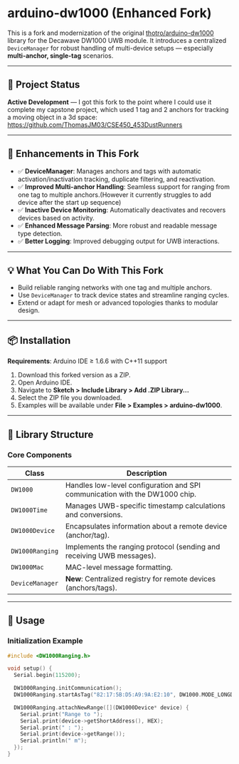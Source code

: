# arduino-dw1000 (Enhanced Fork)

This is a fork and modernization of the original [thotro/arduino-dw1000](https://github.com/thotro/arduino-dw1000) library for the Decawave DW1000 UWB module. It introduces a centralized `DeviceManager` for robust handling of multi-device setups — especially **multi-anchor, single-tag** scenarios.

---

## 🚧 Project Status

**Active Development** — I got this fork to the point where I could use it complete my capstone project, which used 1 tag and 2 anchors for tracking a moving object in a 3d space: https://github.com/ThomasJM03/CSE450_453DustRunners

---

## 🔧 Enhancements in This Fork

- ✅ **DeviceManager**: Manages anchors and tags with automatic activation/inactivation tracking, duplicate filtering, and reactivation.
- ✅ **Improved Multi-anchor Handling**: Seamless support for ranging from one tag to multiple anchors.(However it currently struggles to add device after the start up sequence)
- ✅ **Inactive Device Monitoring**: Automatically deactivates and recovers devices based on activity.
- ✅ **Enhanced Message Parsing**: More robust and readable message type detection.
- ✅ **Better Logging**: Improved debugging output for UWB interactions.

---

## 💡 What You Can Do With This Fork

- Build reliable ranging networks with one tag and multiple anchors.
- Use `DeviceManager` to track device states and streamline ranging cycles.
- Extend or adapt for mesh or advanced topologies thanks to modular design.

---

## 📦 Installation

**Requirements**: Arduino IDE ≥ 1.6.6 with C++11 support

1. Download this forked version as a ZIP.
2. Open Arduino IDE.
3. Navigate to **Sketch > Include Library > Add .ZIP Library...**
4. Select the ZIP file you downloaded.
5. Examples will be available under **File > Examples > arduino-dw1000**.

---

## 🧱 Library Structure

### Core Components

| Class           | Description                                                                 |
|----------------|-----------------------------------------------------------------------------|
| `DW1000`        | Handles low-level configuration and SPI communication with the DW1000 chip. |
| `DW1000Time`    | Manages UWB-specific timestamp calculations and conversions.                |
| `DW1000Device`  | Encapsulates information about a remote device (anchor/tag).                |
| `DW1000Ranging` | Implements the ranging protocol (sending and receiving UWB messages).       |
| `DW1000Mac`     | MAC-level message formatting.                                               |
| `DeviceManager` | **New**: Centralized registry for remote devices (anchors/tags).            |

---

## 🚀 Usage

### Initialization Example

```cpp
#include <DW1000Ranging.h>

void setup() {
  Serial.begin(115200);

  DW1000Ranging.initCommunication();
  DW1000Ranging.startAsTag("82:17:5B:D5:A9:9A:E2:10", DW1000.MODE_LONGDATA_RANGE_LOWPOWER);

  DW1000Ranging.attachNewRange([](DW1000Device* device) {
    Serial.print("Range to ");
    Serial.print(device->getShortAddress(), HEX);
    Serial.print(" : ");
    Serial.print(device->getRange());
    Serial.println(" m");
  });
}


